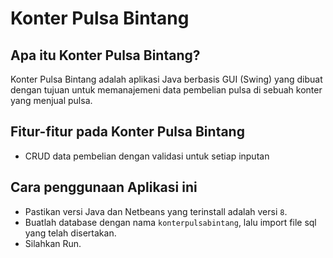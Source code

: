 # Konter Pulsa Bintang

## Apa itu Konter Pulsa Bintang?
Konter Pulsa Bintang adalah aplikasi Java berbasis GUI (Swing) yang dibuat dengan tujuan untuk memanajemeni data pembelian pulsa di sebuah konter yang menjual pulsa.

## Fitur-fitur pada Konter Pulsa Bintang
- CRUD data pembelian dengan validasi untuk setiap inputan

## Cara penggunaan Aplikasi ini
- Pastikan versi Java dan Netbeans yang terinstall adalah versi `8`.
- Buatlah database dengan nama `konterpulsabintang`, lalu import file sql yang telah disertakan.
- Silahkan Run.
